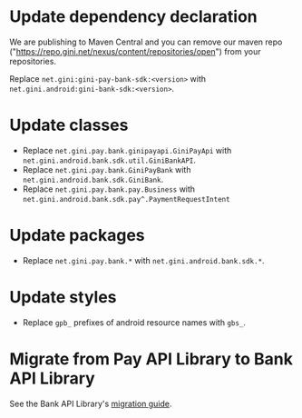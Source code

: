 # Update dependency declaration

We are publishing to Maven Central and you can remove our maven repo ("https://repo.gini.net/nexus/content/repositories/open") from your repositories.

Replace `net.gini:gini-pay-bank-sdk:<version>` with `net.gini.android:gini-bank-sdk:<version>`.

# Update classes

* Replace `net.gini.pay.bank.ginipayapi.GiniPayApi` with `net.gini.android.bank.sdk.util.GiniBankAPI`.
* Replace `net.gini.pay.bank.GiniPayBank` with `net.gini.android.bank.sdk.GiniBank`.
* Replace `net.gini.pay.bank.pay.Business` with `net.gini.android.bank.sdk.pay^.PaymentRequestIntent`

# Update packages

* Replace `net.gini.pay.bank.*` with `net.gini.android.bank.sdk.*`.

# Update styles

* Replace `gpb_` prefixes of android resource names with `gbs_`.

# Migrate from Pay API Library to Bank API Library

See the Bank API Library's [migration guide](../bank-api-library/migrate-from-pay-api-lib.md).
